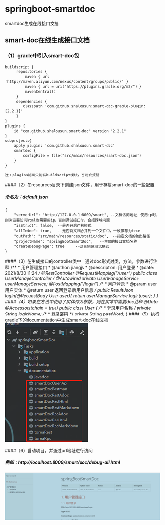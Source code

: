 # springboot-smartdoc
smartdoc生成在线接口文档

## smart-doc在线生成接口文档
### （1）gradle中引入smart-doc包
    buildscript {
         repositories {
             maven { url 'http://maven.aliyun.com/nexus/content/groups/public/' }
             maven { url = uri("https://plugins.gradle.org/m2/") }
             mavenCentral()
         }
         dependencies {
            classpath 'com.github.shalousun:smart-doc-gradle-plugin:[2.2.1]'
         }
    }
    plugins {
	    id "com.github.shalousun.smart-doc" version "2.2.1"
    }
    subprojects{
        apply plugin: 'com.github.shalousun.smart-doc'
        smartdoc {
            configFile = file("src/main/resources/smart-doc.json")
        }
    }
`注：plugins前面只能有buildscript模块，否则会报错`

####（2）在resources目录下创建json文件，用于存放smart-doc的一些配置
##### 命名为：default.json
    {
        "serverUrl": "http://127.0.0.1:8009/smart", --文档访问地址，使用ip时，则浏览器访问html也需要用ip，否则调试接口时，会报跨域问题
        "isStrict": false,  --是否开启严格模式
        "allInOne": true,   --是否将文档合并到一个文件中，一般推荐为true
        "outPath": "src/main/resources/static/doc",  --指定文档的输出路径
        "projectName": "springBootSmartDoc",   --生成的接口文档名称
        "createDebugPage": true     --是否创建测试模式
    }
####（3）在生成接口的controller类中，通过doc形式对类，方法，参数进行注释
    /**
      * 用户管理接口
      * @author: jiangjs
      * @description: 用户登录
      * @date: 2021/8/30 11:24
    */
    @RestController
    @RequestMapping("/user")
    public class UserManageController {
      @Autowired
      private UserManageService userManageService;
      @PostMapping("/login")
      /**
        * 用户登录
        * @param user 用户实体
        * @return user 返回登录后用户信息
        */
      public ResultJson<User> login(@RequestBody User user){
         return userManageService.login(user);
      }
    }
####（4）如果在方法中使用了实体作为参数，则在实体中需要doc注释
    @Data
    @Accessors(chain = true)
    public class User {
        /**
          * 登录用户名称
          */
        private String loginName;
        /**
          * 登录密码
          */
       private String passWord;
    }
####（5）执行gradle下的documentation中生成smart-doc在线文档
![img.png](img.png)

####（6）启动项目，并通过url地址进行访问
##### 例如：http://localhost:8009/smart/doc/debug-all.html
![img_1.png](img_1.png)



